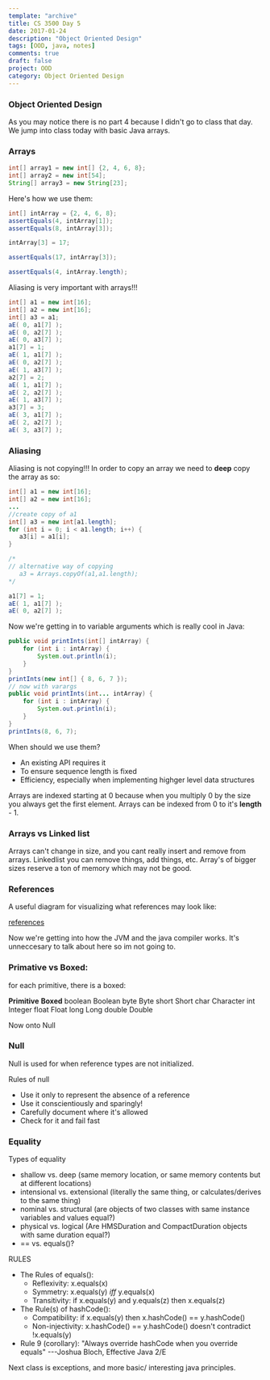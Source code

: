 ```yaml
---
template: "archive"
title: CS 3500 Day 5
date: 2017-01-24
description: "Object Oriented Design"
tags: [OOD, java, notes]
comments: true
draft: false
project: OOD
category: Object Oriented Design
---
```


### Object Oriented Design

As you may notice there is no part 4 because I didn't go to class that day. We jump into class today with basic Java arrays.


### Arrays


~~~ java
int[] array1 = new int[] {2, 4, 6, 8};
int[] array2 = new int[54];
String[] array3 = new String[23];
~~~

Here's how we use them:

~~~ java
int[] intArray = {2, 4, 6, 8};
assertEquals(4, intArray[1]);
assertEquals(8, intArray[3]);

intArray[3] = 17;

assertEquals(17, intArray[3]);

assertEquals(4, intArray.length);
~~~


Aliasing is very important with arrays!!!

~~~ java
int[] a1 = new int[16];
int[] a2 = new int[16];
int[] a3 = a1;
aE( 0, a1[7] ); 
aE( 0, a2[7] ); 
aE( 0, a3[7] );
a1[7] = 1;
aE( 1, a1[7] ); 
aE( 0, a2[7] ); 
aE( 1, a3[7] );
a2[7] = 2;
aE( 1, a1[7] ); 
aE( 2, a2[7] ); 
aE( 1, a3[7] );
a3[7] = 3;
aE( 3, a1[7] ); 
aE( 2, a2[7] ); 
aE( 3, a3[7] );
~~~

### Aliasing


Aliasing is not copying!!! In order to copy an array we need to **deep** copy the array as so:

~~~ java
int[] a1 = new int[16];
int[] a2 = new int[16];
...
//create copy of a1
int[] a3 = new int[a1.length];
for (int i = 0; i < a1.length; i++) {
   a3[i] = a1[i];
}

/*
// alternative way of copying
   a3 = Arrays.copyOf(a1,a1.length);
*/

a1[7] = 1;
aE( 1, a1[7] );
aE( 0, a2[7] );
~~~

Now we're getting in to variable arguments which is really cool in Java:

~~~ java
public void printInts(int[] intArray) {
    for (int i : intArray) {
        System.out.println(i);
    }
}
printInts(new int[] { 8, 6, 7 });
// now with varargs
public void printInts(int... intArray) {
    for (int i : intArray) {
        System.out.println(i);
    }
}
printInts(8, 6, 7);
~~~

When should we use them?

* An existing API requires it
* To ensure sequence length is fixed
* Efficiency, especially when implementing highger level data structures

Arrays are indexed starting at 0 because when you multiply 0 by the size you always get the first element. Arrays can be indexed from 0 to it's **length** - 1.

### Arrays vs Linked list

Arrays can't change in size, and you cant really insert and remove from arrays. Linkedlist you can remove things, add things, etc. Array's of bigger sizes reserve a ton of memory which may not be good.


### References

A useful diagram for visualizing what references may look like: 

[references](http://jaronoff.com/assets/img/references.png)

Now we're getting into how the JVM and the java compiler works. It's unneccesary to talk about here so im not going to.

### Primative vs Boxed:

for each primitive, there is a boxed:

__Primitive__	__Boxed__
boolean		Boolean
byte		Byte
short		Short
char		Character
int			Integer
float		Float
long		Long
double		Double

Now onto Null

### Null

Null is used for when reference types are not initialized. 

Rules of null

* Use it only to represent the absence of a reference
* Use it conscientiously and sparingly!
* Carefully document where it's allowed
* Check for it and fail fast

### Equality

Types of equality

* shallow vs. deep (same memory location, or same memory contents but at different locations)
* intensional vs. extensional (literally the same thing, or calculates/derives to the same thing)
* nominal vs. structural (are objects of two classes with same instance variables and values equal?)
* physical vs. logical (Are HMSDuration and CompactDuration objects with same duration equal?)
* == vs. equals()?

RULES

* The Rules of equals():
	* Reflexivity: x.equals(x)
	* Symmetry: x.equals(y) *iff* y.equals(x)
	* Transitivity: if x.equals(y) and y.equals(z) then x.equals(z)
* The Rule(s) of hashCode():
	* Compatibility: if x.equals(y) then x.hashCode() == y.hashCode()
	* Non-injectivity: x.hashCode() == y.hashCode() doesn't contradict !x.equals(y)
* Rule 9 (corollary): "Always override hashCode when you override equals" ---Joshua Bloch, Effective Java 2/E

Next class is exceptions, and more basic/ interesting java principles.




















